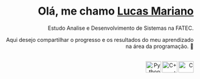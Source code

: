 <!--
**LucasMarianoo/LucasMarianoo** is a ✨ _special_ ✨ repository because its `README.md` (this file) appears on your GitHub profile.

Here are some ideas to get you started:

- 🔭 I’m currently working on ...
- 🌱 I’m currently learning ...
- 👯 I’m looking to collaborate on ...
- 🤔 I’m looking for help with ...
- 💬 Ask me about ...
- 📫 How to reach me: ...
- 😄 Pronouns: ...
- ⚡ Fun fact: ...
-->

<div>
  
  <h1 align="right">
    Olá, me chamo 
    <a href="https://www.linkedin.com/in/lucas-mariano1991/">Lucas Mariano</a>
  </h1>
  
  <p align="right">
    Estudo Analise e Desenvolvimento de Sistemas na FATEC.
  <p align="right">
    Aqui desejo compartilhar o progresso e os resultados do meu aprendizado na área da programação. 🦾
  
</div>

<div align="right" valign="top"><br>
  
<img align="right" alt="C" height="30" width="40" src="https://cdn.jsdelivr.net/gh/devicons/devicon/icons/c/c-original.svg"> 
<img align="right" alt="C++" height="30" width="40" src="https://cdn.jsdelivr.net/gh/devicons/devicon/icons/cplusplus/cplusplus-original.svg" />
<img align="right" alt="Python" height="30" width="40" src="https://cdn.jsdelivr.net/gh/devicons/devicon/icons/python/python-original.svg" />
  
</div><br>
